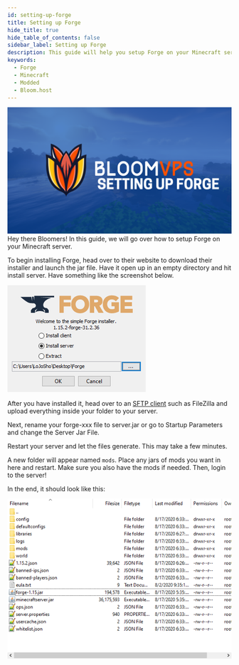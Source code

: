 ```yaml
---
id: setting-up-forge
title: Setting up Forge
hide_title: true
hide_table_of_contents: false
sidebar_label: Setting up Forge
description: This guide will help you setup Forge on your Minecraft server
keywords:
  - Forge
  - Minecraft
  - Modded
  - Bloom.host
---
```

![Bloom.host Forge](../static/img/setting-up-forge/forge1.png)
Hey there Bloomers! In this guide, we will go over how to setup Forge on your Minecraft server.

To begin installing Forge, head over to their website to download their installer and launch the jar file. Have it open up in an empty directory and hit install server. Have something like the screenshot below.

![Bloom.host Forge](../static/img/setting-up-forge/forge2.png)

After you have installed it, head over to an [SFTP client](https://docs.bloom.host/how-to-use-sftp) such as FileZilla and upload everything inside your folder to your server.

Next, rename your forge-xxx file to server.jar or go to Startup Parameters and change the Server Jar File.

Restart your server and let the files generate. This may take a few minutes. 

A new folder will appear named `mods`. Place any jars of mods you want in here and restart. Make sure you also have the mods if needed. Then, login to the server!

In the end, it should look like this: 

![Bloom.host Forge](../static/img/setting-up-forge/forge3.png)
